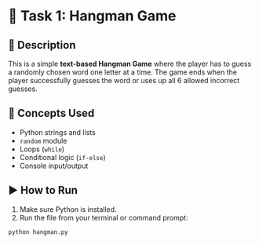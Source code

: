 # 🎯 Task 1: Hangman Game

## 📌 Description
This is a simple **text-based Hangman Game** where the player has to guess a randomly chosen word one letter at a time. The game ends when the player successfully guesses the word or uses up all 6 allowed incorrect guesses.

## 🧠 Concepts Used
- Python strings and lists
- `random` module
- Loops (`while`)
- Conditional logic (`if-else`)
- Console input/output

## ▶️ How to Run
1. Make sure Python is installed.
2. Run the file from your terminal or command prompt:
```bash
python hangman.py
